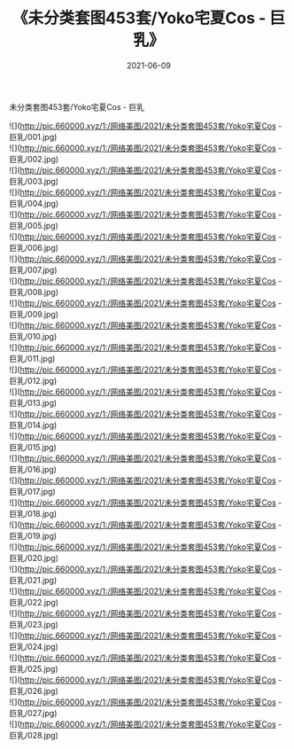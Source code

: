 ﻿---
layout: post
title:  《未分类套图453套/Yoko宅夏Cos - 巨乳》
date:   2021-06-09
img: http://pic.660000.xyz/1:/网络美图/2021/未分类套图453套/Yoko宅夏Cos - 巨乳/000.jpg
categories: [美女, 清纯, 唯美]
---

未分类套图453套/Yoko宅夏Cos - 巨乳

 ![](http://pic.660000.xyz/1:/网络美图/2021/未分类套图453套/Yoko宅夏Cos - 巨乳/001.jpg) <br>![](http://pic.660000.xyz/1:/网络美图/2021/未分类套图453套/Yoko宅夏Cos - 巨乳/002.jpg) <br>![](http://pic.660000.xyz/1:/网络美图/2021/未分类套图453套/Yoko宅夏Cos - 巨乳/003.jpg) <br>![](http://pic.660000.xyz/1:/网络美图/2021/未分类套图453套/Yoko宅夏Cos - 巨乳/004.jpg) <br>![](http://pic.660000.xyz/1:/网络美图/2021/未分类套图453套/Yoko宅夏Cos - 巨乳/005.jpg) <br>![](http://pic.660000.xyz/1:/网络美图/2021/未分类套图453套/Yoko宅夏Cos - 巨乳/006.jpg) <br>![](http://pic.660000.xyz/1:/网络美图/2021/未分类套图453套/Yoko宅夏Cos - 巨乳/007.jpg) <br>![](http://pic.660000.xyz/1:/网络美图/2021/未分类套图453套/Yoko宅夏Cos - 巨乳/008.jpg) <br>![](http://pic.660000.xyz/1:/网络美图/2021/未分类套图453套/Yoko宅夏Cos - 巨乳/009.jpg) <br>![](http://pic.660000.xyz/1:/网络美图/2021/未分类套图453套/Yoko宅夏Cos - 巨乳/010.jpg) <br>![](http://pic.660000.xyz/1:/网络美图/2021/未分类套图453套/Yoko宅夏Cos - 巨乳/011.jpg) <br>![](http://pic.660000.xyz/1:/网络美图/2021/未分类套图453套/Yoko宅夏Cos - 巨乳/012.jpg) <br>![](http://pic.660000.xyz/1:/网络美图/2021/未分类套图453套/Yoko宅夏Cos - 巨乳/013.jpg) <br>![](http://pic.660000.xyz/1:/网络美图/2021/未分类套图453套/Yoko宅夏Cos - 巨乳/014.jpg) <br>![](http://pic.660000.xyz/1:/网络美图/2021/未分类套图453套/Yoko宅夏Cos - 巨乳/015.jpg) <br>![](http://pic.660000.xyz/1:/网络美图/2021/未分类套图453套/Yoko宅夏Cos - 巨乳/016.jpg) <br>![](http://pic.660000.xyz/1:/网络美图/2021/未分类套图453套/Yoko宅夏Cos - 巨乳/017.jpg) <br>![](http://pic.660000.xyz/1:/网络美图/2021/未分类套图453套/Yoko宅夏Cos - 巨乳/018.jpg) <br>![](http://pic.660000.xyz/1:/网络美图/2021/未分类套图453套/Yoko宅夏Cos - 巨乳/019.jpg) <br>![](http://pic.660000.xyz/1:/网络美图/2021/未分类套图453套/Yoko宅夏Cos - 巨乳/020.jpg) <br>![](http://pic.660000.xyz/1:/网络美图/2021/未分类套图453套/Yoko宅夏Cos - 巨乳/021.jpg) <br>![](http://pic.660000.xyz/1:/网络美图/2021/未分类套图453套/Yoko宅夏Cos - 巨乳/022.jpg) <br>![](http://pic.660000.xyz/1:/网络美图/2021/未分类套图453套/Yoko宅夏Cos - 巨乳/023.jpg) <br>![](http://pic.660000.xyz/1:/网络美图/2021/未分类套图453套/Yoko宅夏Cos - 巨乳/024.jpg) <br>![](http://pic.660000.xyz/1:/网络美图/2021/未分类套图453套/Yoko宅夏Cos - 巨乳/025.jpg) <br>![](http://pic.660000.xyz/1:/网络美图/2021/未分类套图453套/Yoko宅夏Cos - 巨乳/026.jpg) <br>![](http://pic.660000.xyz/1:/网络美图/2021/未分类套图453套/Yoko宅夏Cos - 巨乳/027.jpg) <br>![](http://pic.660000.xyz/1:/网络美图/2021/未分类套图453套/Yoko宅夏Cos - 巨乳/028.jpg) <br>